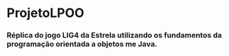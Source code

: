 # ProjetoLPOO

### Réplica do jogo LIG4 da Estrela utilizando os fundamentos da programação orientada a objetos me Java.
